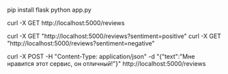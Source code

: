 pip install flask
python app.py



curl -X GET http://localhost:5000/reviews

curl -X GET "http://localhost:5000/reviews?sentiment=positive"
curl -X GET "http://localhost:5000/reviews?sentiment=negative"

curl -X POST -H "Content-Type: application/json" -d "{\"text\":\"Мне нравится этот сервис, он отличный!\"}" http://localhost:5000/reviews
